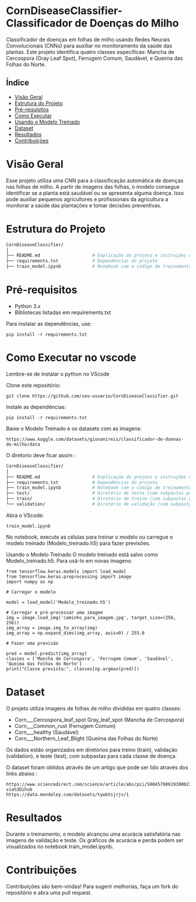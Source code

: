 # CornDiseaseClassifier- Classificador de Doenças do Milho 

Classificador de doenças em folhas de milho usando Redes Neurais Convolucionais (CNNs) para auxiliar no monitoramento da saúde das plantas. Este projeto identifica quatro classes específicas: Mancha de Cercospora (Gray Leaf Spot), Ferrugem Comum, Saudável, e Queima das Folhas do Norte.

## Índice

* [Visão Geral](#Visão-Geral)
* [Estrutura do Projeto](#Estrutura-do-Projeto)
* [Pré-requisitos](#Pré-requisitos)
* [Como Executar](#Como-Executar)
* [Usando o Modelo Treinado](#Usando-o-Modelo-Treinado)
* [Dataset](#Dataset)
* [Resultados](#Resultados)
* [Contribuições](#Contribuições)
  
# Visão Geral

Esse projeto utiliza uma CNN para a classificação automática de doenças nas folhas de milho. A partir de imagens das folhas, o modelo consegue identificar se a planta está saudável ou se apresenta alguma doença. Isso pode auxiliar pequenos agricultores e profissionais da agricultura a monitorar a saúde das plantações e tomar decisões preventivas.

# Estrutura do Projeto 

```bash 
CornDiseaseClassifier/
│
├── README.md                    # Explicação do projeto e instruções de uso
├── requirements.txt             # Dependências do projeto
├── train_model.ipynb            # Notebook com o código de treinamento e avaliação
```
# Pré-requisitos

- Python 3.x
- Bibliotecas listadas em requirements.txt

Para instalar as dependências, use:
```console 
pip install -r requirements.txt
```

# Como Executar no vscode

Lembre-se de instalar o python no VScode 

Clone este repositório:
```console 
git clone https://github.com/seu-usuario/CornDiseaseClassifier.git
```

Instale as dependências:
```console 
pip install -r requirements.txt
```

Baixe o Modelo Treinado e os datasets com as imagens:
```console
https://www.kaggle.com/datasets/giovanireis/classificador-de-doenas-do-milho/data
```

O diretorio deve ficar assim :

```bash 
CornDiseaseClassifier/
│
├── README.md                    # Explicação do projeto e instruções de uso
├── requirements.txt             # Dependências do projeto
├── train_model.ipynb            # Notebook com o código de treinamento e avaliação
├── test/                        # Diretório de teste (com subpastas para cada classe de doença)
├── train/                       # Diretório de treino (com subpastas para cada classe de doença)
└── validation/                  # Diretório de validação (com subpastas para cada classe de doença)
```

Abra o VScode:
```console 
train_model.ipynb
```

No notebook, execute as células para treinar o modelo ou carregue o modelo treinado (Modelo_treinado.h5) para fazer previsões.

Usando o Modelo Treinado
O modelo treinado está salvo como Modelo_treinado.h5. Para usá-lo em novas imagens:
```console 
from tensorflow.keras.models import load_model
from tensorflow.keras.preprocessing import image
import numpy as np

# Carregar o modelo

model = load_model('Modelo_treinado.h5')

# Carregar e pré-processar uma imagem
img = image.load_img('caminho_para_imagem.jpg', target_size=(256, 256))
img_array = image.img_to_array(img)
img_array = np.expand_dims(img_array, axis=0) / 255.0

# Fazer uma previsão

pred = model.predict(img_array)
classes = ['Mancha de Cercospora', 'Ferrugem Comum', 'Saudável', 'Queima das Folhas do Norte']
print("Classe prevista:", classes[np.argmax(pred)])
```

# Dataset
O projeto utiliza imagens de folhas de milho divididas em quatro classes:

- Corn___Cercospora_leaf_spot Gray_leaf_spot (Mancha de Cercospora)
- Corn___Common_rust (Ferrugem Comum)
- Corn___healthy (Saudável)
- Corn___Northern_Leaf_Blight (Queima das Folhas do Norte)

Os dados estão organizados em diretórios para treino (train), validação (validation), e teste (test), com subpastas para cada classe de doença.

O dataset foram obtidos através de um artigo que pode ser lido através dos links abaixo :

```console
https://www.sciencedirect.com/science/article/abs/pii/S0045790619300023?via%3Dihub
https://data.mendeley.com/datasets/tywbtsjrjv/1
```

# Resultados
Durante o treinamento, o modelo alcançou uma acurácia satisfatória nas imagens de validação e teste. Os gráficos de acurácia e perda podem ser visualizados no notebook train_model.ipynb.

# Contribuições
Contribuições são bem-vindas! Para sugerir melhorias, faça um fork do repositório e abra uma pull request.

